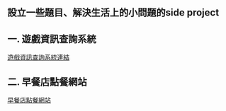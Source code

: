 設立一些題目、解決生活上的小問題的side project
---------------------------------
一. 遊戲資訊查詢系統
---------------------------------
[遊戲資訊查詢系統連結](https://github.com/tank11110/young/tree/master/Side%20Project/%E9%81%8A%E6%88%B2%E8%B3%87%E8%A8%8A%E6%9F%A5%E8%A9%A2%E7%B3%BB%E7%B5%B1 "github連結")

二. 早餐店點餐網站
----------------------------------
[早餐店點餐網站](https://github.com/tank11110/young/tree/master/Side%20Project/%E6%97%A9%E9%A4%90%E5%BA%97%E9%BB%9E%E9%A4%90%E7%B6%B2%E7%AB%99 "github連結")
